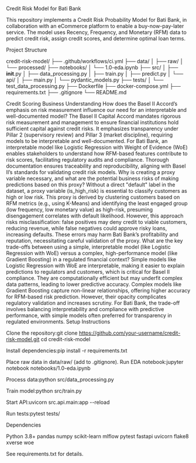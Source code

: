 Credit Risk Model for Bati Bank

This repository implements a Credit Risk Probability Model for Bati Bank, in collaboration with an eCommerce platform to enable a buy-now-pay-later service. The model uses Recency, Frequency, and Monetary (RFM) data to predict credit risk, assign credit scores, and determine optimal loan terms.

Project Structure

credit-risk-model/
├── .github/workflows/ci.yml
├── data/
│   ├── raw/
│   └── processed/
├── notebooks/
│   └── 1.0-eda.ipynb
├── src/
│   ├── __init__.py
│   ├── data_processing.py
│   ├── train.py
│   ├── predict.py
│   └── api/
│       ├── main.py
│       └── pydantic_models.py
├── tests/
│   └── test_data_processing.py
├── Dockerfile
├── docker-compose.yml
├── requirements.txt
├── .gitignore
└── README.md

Credit Scoring Business Understanding
How does the Basel II Accord’s emphasis on risk measurement influence our need for an interpretable and well-documented model?
The Basel II Capital Accord mandates rigorous risk measurement and management to ensure financial institutions hold sufficient capital against credit risks. It emphasizes transparency under Pillar 2 (supervisory review) and Pillar 3 (market discipline), requiring models to be interpretable and well-documented. For Bati Bank, an interpretable model like Logistic Regression with Weight of Evidence (WoE) enables stakeholders to understand how RFM-based features contribute to risk scores, facilitating regulatory audits and compliance. Thorough documentation ensures traceability and reproducibility, aligning with Basel II’s standards for validating credit risk models.
Why is creating a proxy variable necessary, and what are the potential business risks of making predictions based on this proxy?
Without a direct "default" label in the dataset, a proxy variable (is_high_risk) is essential to classify customers as high or low risk. This proxy is derived by clustering customers based on RFM metrics (e.g., using K-Means) and identifying the least engaged group (low frequency, low monetary value) as high-risk, presuming disengagement correlates with default likelihood. However, this approach risks misclassification: false positives may deny credit to viable customers, reducing revenue, while false negatives could approve risky loans, increasing defaults. These errors may harm Bati Bank’s profitability and reputation, necessitating careful validation of the proxy.
What are the key trade-offs between using a simple, interpretable model (like Logistic Regression with WoE) versus a complex, high-performance model (like Gradient Boosting) in a regulated financial context?
Simple models like Logistic Regression with WoE are interpretable, making it easier to explain predictions to regulators and customers, which is critical for Basel II compliance. They are computationally efficient but may underfit complex data patterns, leading to lower predictive accuracy. Complex models like Gradient Boosting capture non-linear relationships, offering higher accuracy for RFM-based risk prediction. However, their opacity complicates regulatory validation and increases scrutiny. For Bati Bank, the trade-off involves balancing interpretability and compliance with predictive performance, with simple models often preferred for transparency in regulated environments.
Setup Instructions

Clone the repository:git clone https://github.com/your-username/credit-risk-model.git
cd credit-risk-model


Install dependencies:pip install -r requirements.txt


Place raw data in data/raw/ (add to .gitignore).
Run EDA notebook:jupyter notebook notebooks/1.0-eda.ipynb


Process data:python src/data_processing.py


Train model:python src/train.py


Start API:uvicorn src.api.main:app --reload


Run tests:pytest tests/



Dependencies

Python 3.8+
pandas
numpy
scikit-learn
mlflow
pytest
fastapi
uvicorn
flake8
xverse
woe

See requirements.txt for details.